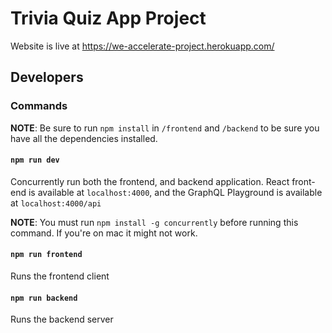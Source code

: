 # Trivia Quiz App Project

Website is live at <https://we-accelerate-project.herokuapp.com/>

## Developers

### Commands

**NOTE**: Be sure to run `npm install` in `/frontend` and `/backend` to be sure you have all the dependencies installed. 

#### `npm run dev`

Concurrently run both the frontend, and backend application. React front-end is available at `localhost:4000`, and the GraphQL Playground is available at `localhost:4000/api`

**NOTE**: You must run `npm install -g concurrently` before running this command. If you're on mac it might not work.

#### `npm run frontend`

Runs the frontend client

#### `npm run backend`

Runs the backend server
